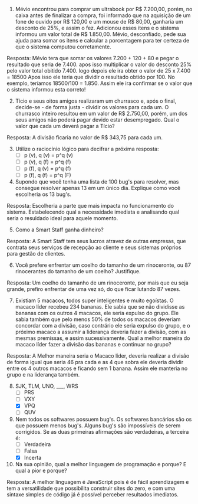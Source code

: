 1. Mévio encontrou para comprar um ultrabook por R$ 7.200,00, porém, no caixa antes de finalizar a compra, foi informado que na aquisição de um fone de ouvido por R$ 120,00 e um mouse de R$ 80,00, ganharia um desconto de 25%, e assim o fez. Adicionou esses itens e o sistema informou um valor total de R$ 1.850,00. Mévio, desconfiado, pede sua ajuda para somar os itens e calcular a porcentagem para ter certeza de que o sistema computou corretamente.

Resposta: Mévio tera que somar os valores 7.200 + 120 + 80 e pegar o resultado que seria de 7.400. apos isso multiplicar o valor do desconto 25% pelo valor total obitido 7.400. logo depois ele ira obter o valor de 25 x 7.400 = 18500
Apos isso ele teria que dividir o resultado obtido por 100. No exemplo, teríamos 18500/100 = 1.850. Assim ele ira confirmar se o valor que o sistema informou esta correto!

2. Tício e seus oitos amigos realizaram um churrasco e, após o final, decide-se - de forma justa - dividir os valores para cada um. O churrasco inteiro resultou em um valor de R$ 2.750,00, porém, um dos seus amigos não poderá pagar devido estar desempregado. Qual o valor que cada um deverá pagar a Tício?

Resposta: A divisão ficaria no valor de R$ 343,75 para cada um.

3. Utilize o raciocínio lógico para decifrar a próxima resposta:
   * [ ] p (v), q (v) = p^q (v)
   * [ ] p (v), q (f) = p^q (f)
   * [ ] p (f), q (v) = p^q (f)
   * [ ] p (f), q (f) = p^q (F)

4. Supondo que você tenha uma lista de 100 bug's para resolver, mas consegue resolver apenas 13 em um único dia. Explique como você escolheria os 13 bug's.

Resposta: Escolheria a parte que mais impacta no funcionamento do sistema. Estabelecendo qual a necessidade imediata e analisando qual seria o resuldado ideal para aquele momento. 

5. Como a Smart Staff ganha dinheiro?

Resposta: A Smart Staff tem seus lucros atravez de outras empresas, que contrata seus serviços de recepção ao cliente e seus sistemas próprios para gestão de clientes.

6. Você prefere enfrentar um coelho do tamanho de um rinoceronte, ou 87 rinocerantes do tamanho de um coelho? Justifique.

Resposta: Um coelho do tamanho de um rinoceronte, por mais que eu seja grande, prefiro enfrentar de uma vez só, do que ficar lutando 87 vezes.

7. Existiam 5 macacos, todos super inteligentes e muito egoístas. O macaco líder recebeu 234 bananas. Ele sabia que se não dividisse as bananas com os outros 4 macacos, ele seria expulso do grupo. Ele sabia também que pelo menos 50% de todos os macacos deveriam concordar com a divisão, caso contrário ele seria expulso do grupo, e o próximo macaco a assumir a liderança deveria fazer a divisão, com as mesmas premissas, e assim sucessivamente. Qual a melhor maneira do macaco líder fazer a divisão das bananas e continuar no grupo?

Resposta: A Melhor maneira seria o Macaco líder, deveria realizar a divisão de forma igual que seria 46 pra cada e as 4 que sobra ele deveria dividir entre os 4 outros macacos e ficando sem 1 banana. Assim ele manteria no grupo e na liderança também. 


8. SJK, TLM, UNO, ___, WRS
   * [ ] PRS
   * [ ] VXY
   * [X] VPQ
   * [ ] QUV

9. Nem todos os softwares possuem bug's. Os softwares bancários são os que possuem menos bug's.  Alguns bug's são impossíveis de serem corrigidos. Se as duas primeiras afirmações são verdadeiras, a terceira é:
   * [ ] Verdadeira
   * [ ] Falsa
   * [X] Incerta

10. Na sua opinião, qual a melhor linguagem de programação e porque? E qual a pior e porque?

Resposta: A melhor linguagem é JavaScript pois é de fácil aprendizagem e tem a versatilidade que possibilita construir sites do zero, e com uma sintaxe simples de código já é possível perceber resultados imediatos.